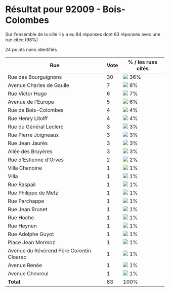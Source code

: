 # Résultat pour 92009 - Bois-Colombes

Sur l'ensemble de la ville il y a eu 84 réponses dont 83 réponses avec une rue citée (98%)

24 points noirs identifiés

| Rue | Vote | % / les rues cités|
|-----|------|-------------------|
| Rue des Bourguignons | 30 | <img src="../../img/bar_36.gif" />&nbsp;36%|
| Avenue Charles de Gaulle | 7 | <img src="../../img/bar_8.gif" />&nbsp;8%|
| Rue Victor Hugo | 6 | <img src="../../img/bar_7.gif" />&nbsp;7%|
| Avenue de l'Europe | 5 | <img src="../../img/bar_6.gif" />&nbsp;6%|
| Rue de Bois-Colombes | 4 | <img src="../../img/bar_4.gif" />&nbsp;4%|
| Rue Henry Litolff | 4 | <img src="../../img/bar_4.gif" />&nbsp;4%|
| Rue du Général Leclerc | 3 | <img src="../../img/bar_3.gif" />&nbsp;3%|
| Rue Pierre Joigneaux | 3 | <img src="../../img/bar_3.gif" />&nbsp;3%|
| Rue Jean Jaurès | 3 | <img src="../../img/bar_3.gif" />&nbsp;3%|
| Allée des Bruyères | 3 | <img src="../../img/bar_3.gif" />&nbsp;3%|
| Rue d'Estienne d'Orves | 2 | <img src="../../img/bar_2.gif" />&nbsp;2%|
| Villa Chanoine | 1 | <img src="../../img/bar_1.gif" />&nbsp;1%|
| Villa | 1 | <img src="../../img/bar_1.gif" />&nbsp;1%|
| Rue Raspail | 1 | <img src="../../img/bar_1.gif" />&nbsp;1%|
| Rue Philippe de Metz | 1 | <img src="../../img/bar_1.gif" />&nbsp;1%|
| Rue Parchappe | 1 | <img src="../../img/bar_1.gif" />&nbsp;1%|
| Rue Jean Brunet | 1 | <img src="../../img/bar_1.gif" />&nbsp;1%|
| Rue Hoche | 1 | <img src="../../img/bar_1.gif" />&nbsp;1%|
| Rue Heynen | 1 | <img src="../../img/bar_1.gif" />&nbsp;1%|
| Rue Adolphe Guyot | 1 | <img src="../../img/bar_1.gif" />&nbsp;1%|
| Place Jean Mermoz | 1 | <img src="../../img/bar_1.gif" />&nbsp;1%|
| Avenue du Révérend Père Corentin Cloarec | 1 | <img src="../../img/bar_1.gif" />&nbsp;1%|
| Avenue Renée | 1 | <img src="../../img/bar_1.gif" />&nbsp;1%|
| Avenue Chevreul | 1 | <img src="../../img/bar_1.gif" />&nbsp;1%|
| **Total** | 83 | 100%|
